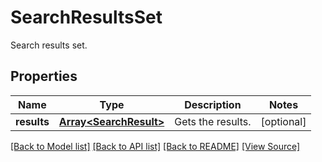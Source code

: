 ﻿# SearchResultsSet
Search results set.

## Properties
Name | Type | Description | Notes
------------ | ------------- | ------------- | -------------
**results** | [**Array&lt;SearchResult&gt;**](SearchResult.md) | Gets the results. | [optional]

[[Back to Model list]](../README.md#documentation-for-models) [[Back to API list]](../README.md#documentation-for-api-endpoints) [[Back to README]](../README.md) [[View Source]](../src/models/searchResultsSet.ts)

